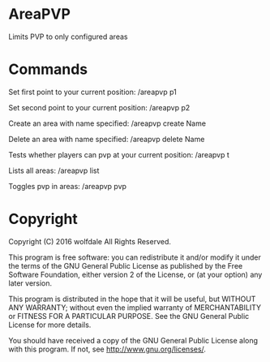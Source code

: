 # AreaPVP
Limits PVP to only configured areas

# Commands
Set first point to your current position: /areapvp p1

Set second point to your current position: /areapvp p2

Create an area with name specified: /areapvp create Name

Delete an area with name specified: /areapvp delete Name

Tests whether players can pvp at your current position: /areapvp t

Lists all areas: /areapvp list

Toggles pvp in areas: /areapvp pvp

# Copyright
Copyright (C) 2016 wolfdale
All Rights Reserved.

This program is free software: you can redistribute it and/or modify
it under the terms of the GNU General Public License as published by
the Free Software Foundation, either version 2 of the License, or
(at your option) any later version.

This program is distributed in the hope that it will be useful,
but WITHOUT ANY WARRANTY; without even the implied warranty of
MERCHANTABILITY or FITNESS FOR A PARTICULAR PURPOSE.  See the
GNU General Public License for more details.

You should have received a copy of the GNU General Public License
along with this program.  If not, see <http://www.gnu.org/licenses/>.
